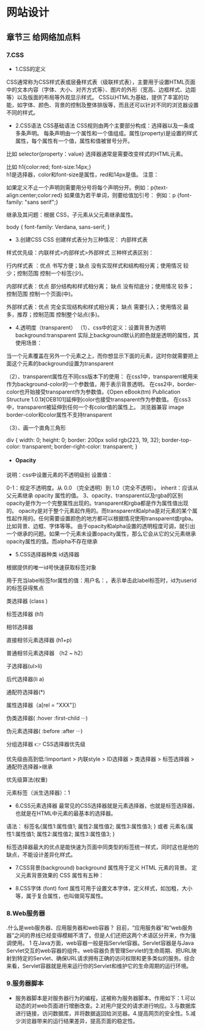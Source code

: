 # 网站设计
## 章节三 给网络加点料
### 7.CSS
- 1.CSS的定义

CSS通常称为CSS样式表或层叠样式表（级联样式表），主要用于设置HTML页面中的文本内容（字体、大小、对齐方式等）、图片的外形（宽高、边框样式、边距等）以及版面的布局等外观显示样式。
CSS以HTML为基础，提供了丰富的功能，如字体、颜色、背景的控制及整体排版等，而且还可以针对不同的浏览器设置不同的样式。

- 2.CSS语法
CSS基础语法
CSS规则由两个主要部分构成：选择器以及一条或多条声明。
每条声明由一个属性和一个值组成。属性(property)是设置的样式属性，每个属性有一个值，属性和值被冒号分开。

比如 selector{property：value}
选择器通常是需要改变样式的HTML元素。

比如 h1{color:red; font-size:14px;}  
h1是选择器，color和font-size是属性，red和14px是值。
注意：

如果定义不止一个声明则需要用分号将每个声明分开。例如：p{text-align:center;color:red}
如果值为若干单词，则要给值加引号： 例如：p {font-family: "sans serif";}




继承及其问题：根据 CSS，子元素从父元素继承属性。

body {
         font-family: Verdana, sans-serif;
}
 

 

- 3.创建CSS
CSS 创建样式表分为三种情况：
内部样式表



样式优先级：内联样式>内部样式>外部样式
三种样式表区别：

行内样式表 ：优点 书写方便；缺点 没有实现样式和结构相分离；使用情况 较少；控制范围 控制一个标签(少)。

内部样式表：优点 部分结构和样式相分离； 缺点 没有彻底分；使用情况 较多；控制范围 控制一个页面(中)。

外部样式表：优点 完全实现结构和样式相分离； 缺点 需要引入；使用情况 最多，推荐；控制范围 控制整个站点(多)。
- 4.透明度（transparent）
（1）、css中的定义：设置背景为透明
background:transparent
实际上background默认的颜色就是透明的属性，其使用场景：

当一个元素覆盖在另外一个元素之上，而你想显示下面的元素，这时你就需要把上面这个元素的background设置为transparent

（2）、transparent属性在不同css版本下的使用：
在css1中，transparent被用来作为background-color的一个参数值，用于表示背景透明。
在css2中，border-color也开始接受transparent作为参数值，《Open eBook(tm) Publication Structure 1.0.1》[OEB101]延伸到color也接受transparent作为参数值。
在css3中，transparent被延伸到任何一个有color值的属性上。
浏览器兼容
image
border-color和color属性不支持transparent

（3）、画一个直角三角形

div {
    width: 0;
    height: 0;
    border: 200px solid rgb(223, 19, 32);
    border-top-color: transparent;
    border-right-color: transparent;
}

- #### Opacity
说明：css中设置元素的不透明级别
设置值：

0-1：规定不透明度。从 0.0 （完全透明）到 1.0（完全不透明）。
inherit：应该从父元素继承 opacity 属性的值。
3、opacity、transparent以及rgba的区别
opacity是作为一个完整属性出现的。transparent和rgba都是作为属性值出现的。
opacity是对于整个元素起作用的。而transparent和alpha是对元素的某个属性起作用的。任何需要设置颜色的地方都可以根据情况使用transparent或rgba。比如背景、边框、字体等等。
由于opacity和alpha设置的透明程度可调，就引出一个继承的问题。如果一个元素未设置opacity属性，那么它会从它的父元素继承opacity属性的值。而alpha不存在继承


-  5.CSS选择器种类
id选择器

根据提供的唯一id号快速获取标签对象

用于充当label标签for属性的值：用户名：，表示单击此label标签时，id为userid的标签获得焦点

类选择器 (class )

标签选择器 (h1)

相邻选择器

直接相邻元素选择器 (h1+p)

普通相邻元素选择器 （h2 ~ h2）

子选择器(ul>li)

后代选择器(li a)

通配符选择器(*)

属性选择器（a[rel = "XXX"]）

伪类选择器( :hover :first-child ···)

伪元素选择器( :before :after ···)

分组选择器 👉
CSS选择器优先级

优先级由高到低:!important > 内联style > ID选择器 > 类选择器 > 标签选择器 > 通配符选择器>继承

优先级算法(权重)

元素标签（派生选择器）：1



-  6.CSS元素选择器
最常见的CSS选择器就是元素选择器，也就是标签选择器，也就是在HTML中元素的最基本的选择器。

语法：
标签名{属性1:属性值1; 属性2:属性值2; 属性3:属性值3; }  或者
元素名{属性1:属性值1; 属性2:属性值2; 属性3:属性值3; }

标签选择器最大的优点是能快速为页面中同类型的标签统一样式，同时这也是他的缺点，不能设计差异化样式。

- 7.CSS背景(background)
background 属性用于定义 HTML 元素的背景。
定义元素背景效果的 CSS 属性有五种：


-  8.CSS字体 (font)
font 属性可用于设置文本字体，定义样式，如加粗，大小等，属于复合属性，也叫做简写属性。

### 8.Web服务器
.什么是web服务器、应用服务器和web容器？
目前，“应用服务器”和“web服务器”之间的界线已经变得模糊不清了。但是人们还把这两个术语区分开来，作为强调使用。
1
在Java方面，web容器一般是指Servlet容器。Servlet容器是与Java Servlet交互的web容器的组件。web容器负责管理Servlet的生命周期、把URL映射到特定的Servlet、确保URL请求拥有正确的访问权限和更多类似的服务。综合来看，Servlet容器就是用来运行你的Servlet和维护它的生命周期的运行环境。

### 9.服务器脚本
- 服务器脚本是对服务器行为的编程，这被称为服务器脚本。作用如下：1.可以动态的对web页面进行增删改查。2.对用户提交的请求进行响应。3.与数据库进行链接，访问数据库，并将数据返回给浏览器。4.提高网页的安全性。5.减少浏览器带来的运行结果差异，提高页面的稳定性。
